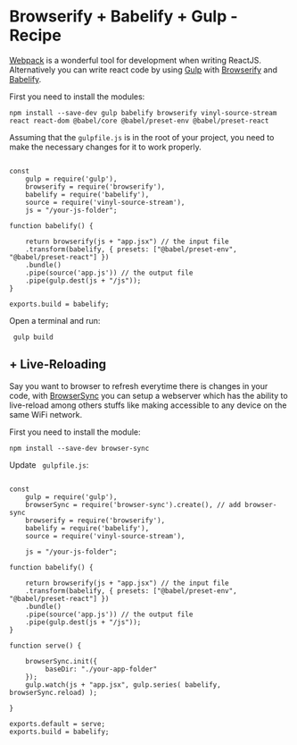 # Browserify + Babelify + Gulp - Recipe

[Webpack](https://webpack.js.org/) is a wonderful tool for development when writing ReactJS. Alternatively you can write react code by using [Gulp](https://gulpjs.com/) with [Browserify](https://browserify.org/) and [Babelify](https://github.com/babel/babelify).  

First you need to install the modules:

```npm install --save-dev gulp babelify browserify vinyl-source-stream react react-dom @babel/core @babel/preset-env @babel/preset-react```


Assuming that the ``` gulpfile.js ``` is in the root of your project, you need to make the necessary changes for it to work properly.

```

const 
	gulp = require('gulp'),
 	browserify = require('browserify'),
    babelify = require('babelify'),
 	source = require('vinyl-source-stream'),
    js = "/your-js-folder";

function babelify() {

	return browserify(js + "app.jsx") // the input file
    .transform(babelify, { presets: ["@babel/preset-env", "@babel/preset-react"] })
    .bundle()
    .pipe(source('app.js')) // the output file
    .pipe(gulp.dest(js + "/js"));
}

exports.build = babelify; 

```

Open a terminal and run:

``` gulp build```

## + Live-Reloading

Say you want to browser to refresh everytime there is changes in your code, with [BrowserSync](https://browsersync.io/) you can setup a webserver which has the ability to live-reload among others stuffs like making accessible to any device on the same WiFi network.

First you need to install the module:

``` npm install --save-dev browser-sync ```


Update ``` gulpfile.js```:

```

const 
	gulp = require('gulp'),
    browserSync = require('browser-sync').create(), // add browser-sync 
 	browserify = require('browserify'),
    babelify = require('babelify'),
 	source = require('vinyl-source-stream'),
     
    js = "/your-js-folder";

function babelify() {

	return browserify(js + "app.jsx") // the input file
    .transform(babelify, { presets: ["@babel/preset-env", "@babel/preset-react"] })
    .bundle()
    .pipe(source('app.js')) // the output file
    .pipe(gulp.dest(js + "/js"));
}

function serve() {

    browserSync.init({
         baseDir: "./your-app-folder"
    });
    gulp.watch(js + "app.jsx", gulp.series( babelify, browserSync.reload) );
    
}

exports.default = serve;
exports.build = babelify; 

```






